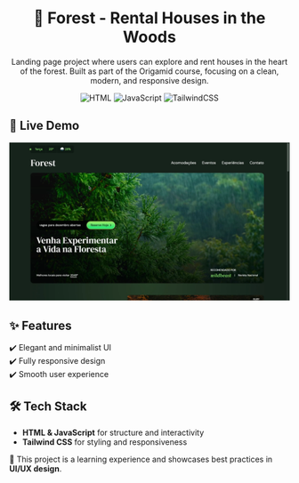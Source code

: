 <h1 align="center">🌲 Forest - Rental Houses in the Woods</h1>  
<p align="center">Landing page project where users can explore and rent houses in the heart of the forest. Built as part of the Origamid course, focusing on a clean, modern, and responsive design.</p>  

<div align="center">  
  <img alt="HTML" src="https://img.shields.io/badge/HTML-E34F26?style=for-the-badge&logo=html5&logoColor=white">  
  <img alt="JavaScript" src="https://img.shields.io/badge/JavaScript-F7DF1E?style=for-the-badge&logo=javascript&logoColor=black">  
  <img alt="TailwindCSS" src="https://img.shields.io/badge/Tailwind_CSS-38B2AC?style=for-the-badge&logo=tailwind-css&logoColor=white">  
</div>  

## 🔗 Live Demo  
<p align="center"><a href=""><img alt="Forest Page" src="src/img/preview.png"></a></p>  

## ✨ Features  
✔️ Elegant and minimalist UI  
✔️ Fully responsive design  
✔️ Smooth user experience  

## 🛠 Tech Stack  
- **HTML & JavaScript** for structure and interactivity  
- **Tailwind CSS** for styling and responsiveness  

🚀 This project is a learning experience and showcases best practices in **UI/UX design**.  
